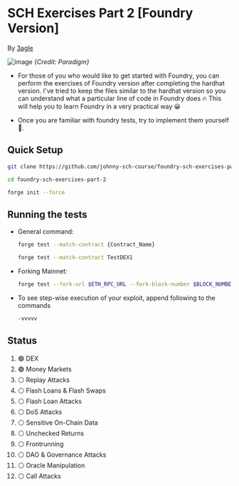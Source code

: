 # SCH Exercises Part 2 [Foundry Version]

By [3agle](https://twitter.com/0x_3agle)

![image](https://user-images.githubusercontent.com/91771249/227430056-d7971b2d-d707-49df-a10e-93c4118c76a6.png)
_{Credit: Paradigm}_

- For those of you who would like to get started with Foundry, you can perform the exercises of Foundry version after completing the hardhat version. I've tried to keep the files similar to the hardhat version so you can understand what a particular line of code in Foundry does 🔥 This will help you to learn Foundry in a very practical way 😀

- Once you are familiar with foundry tests, try to implement them yourself 💪.

## Quick Setup

```bash
git clone https://github.com/johnny-sch-course/foundry-sch-exercises-part-2

cd foundry-sch-exercises-part-2

forge init --force
```

## Running the tests

- General command:

  ```bash
  forge test --match-contract {Contract_Name}
  ```

  ```bash
  forge test --match-contract TestDEX1
  ```

- Forking Mainnet:

  ```bash
  forge test --fork-url $ETH_RPC_URL --fork-block-number $BLOCK_NUMBER --match-contract {Contract_Name}
  ```

- To see step-wise execution of your exploit, append following to the commands

  ```bash
  -vvvvv
  ```

## Status

1.  🟢 DEX
2.  🟢 Money Markets
3.  ⚪ Replay Attacks
4.  ⚪ Flash Loans & Flash Swaps
5.  ⚪ Flash Loan Attacks
6.  ⚪ DoS Attacks
7.  ⚪ Sensitive On-Chain Data
8.  ⚪ Unchecked Returns
9.  ⚪ Frontrunning
10. ⚪ DAO & Governance Attacks
11. ⚪ Oracle Manipulation
12. ⚪ Call Attacks
